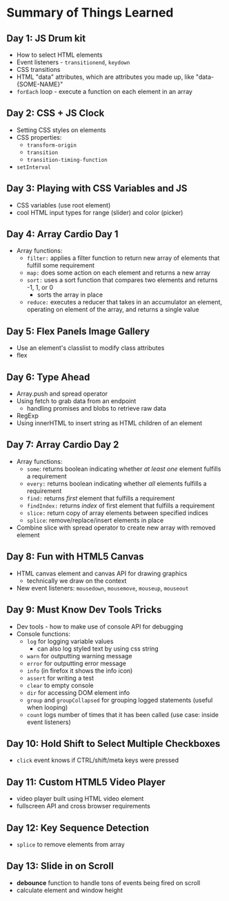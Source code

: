 # Summary of Things Learned

## Day 1: JS Drum kit

- How to select HTML elements
- Event listeners - `transitionend`, `keydown`
- CSS transitions
- HTML "data" attributes, which are attributes you made up, like "data-{SOME-NAME}"
- `forEach` loop - execute a function on each element in an array

## Day 2: CSS + JS Clock

- Setting CSS styles on elements
- CSS properties:
  - `transform-origin`
  - `transition`
  - `transition-timing-function`
- `setInterval`

## Day 3: Playing with CSS Variables and JS

- CSS variables (use root element)
- cool HTML input types for range (slider) and color (picker)

## Day 4: Array Cardio Day 1

- Array functions:
  - `filter:` applies a filter function to return new array of elements that fulfill some requirement
  - `map:` does some action on each element and returns a new array
  - `sort:` uses a sort function that compares two elements and returns -1, 1, or 0
    - sorts the array in place
  - `reduce:` executes a reducer that takes in an accumulator an element, operating on element of the array, and returns a single value

## Day 5: Flex Panels Image Gallery

- Use an element's classlist to modify class attributes
- flex

## Day 6: Type Ahead

- Array.push and spread operator
- Using fetch to grab data from an endpoint
  - handling promises and blobs to retrieve raw data
- RegExp
- Using innerHTML to insert string as HTML children of an element

## Day 7: Array Cardio Day 2

- Array functions:
  - `some`: returns boolean indicating whether _at least one_ element fulfills a requirement
  - `every:` returns boolean indicating whether _all_ elements fulfills a requirement
  - `find:` returns _first_ element that fulfills a requirement
  - `findIndex:` returns _index_ of first element that fulfills a requirement
  - `slice:` return copy of array elements between specified indices
  - `splice`: remove/replace/insert elements in place
- Combine slice with spread operator to create new array with removed element

## Day 8: Fun with HTML5 Canvas

- HTML canvas element and canvas API for drawing graphics
  - technically we draw on the context
- New event listeners: `mousedown`, `mousemove`, `mouseup`, `mouseout`

## Day 9: Must Know Dev Tools Tricks

- Dev tools - how to make use of console API for debugging
- Console functions:
  - `log` for logging variable values
    - can also log styled text by using css string
  - `warn` for outputting warning message
  - `error` for outputting error message
  - `info` (in firefox it shows the info icon)
  - `assert` for writing a test
  - `clear` to empty console
  - `dir` for accessing DOM element info
  - `group` and `groupCollapsed` for grouping logged statements (useful when looping)
  - `count` logs number of times that it has been called (use case: inside event listeners)

## Day 10: Hold Shift to Select Multiple Checkboxes

- `click` event knows if CTRL/shift/meta keys were pressed

## Day 11: Custom HTML5 Video Player

- video player built using HTML video element
- fullscreen API and cross browser requirements

## Day 12: Key Sequence Detection

- `splice` to remove elements from array

## Day 13: Slide in on Scroll 

- **debounce** function to handle tons of events being fired on scroll
- calculate element and window height
